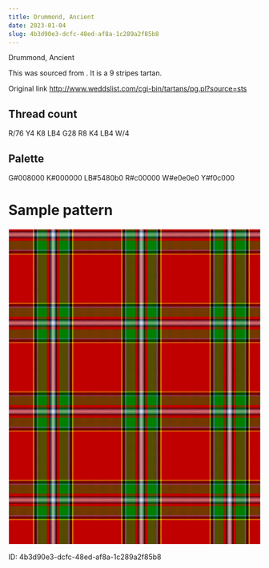 ```yaml
---
title: Drummond, Ancient
date: 2023-01-04
slug: 4b3d90e3-dcfc-48ed-af8a-1c289a2f85b8
---
```

Drummond, Ancient

This was sourced from <no value>.  It is a 9 stripes tartan.

Original link http://www.weddslist.com/cgi-bin/tartans/pg.pl?source=sts

## Thread count
R/76 Y4 K8 LB4 G28 R8 K4 LB4 W/4

## Palette
G#008000 K#000000 LB#5480b0 R#c00000 W#e0e0e0 Y#f0c000

# Sample pattern

![Tartan detail](tartan.png "R/76 Y4 K8 LB4 G28 R8 K4 LB4 W/4 tartan")

ID: 4b3d90e3-dcfc-48ed-af8a-1c289a2f85b8